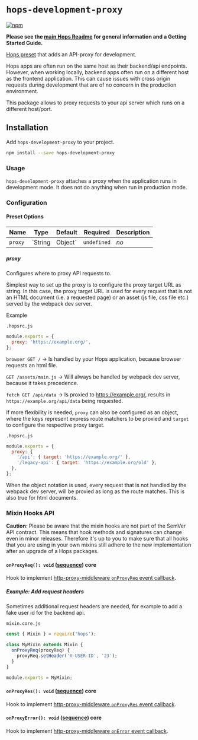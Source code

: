 # `hops-development-proxy`

[![npm](https://img.shields.io/npm/v/hops-development-proxy.svg)](https://www.npmjs.com/package/hops-development-proxy)

**Please see the [main Hops Readme](../../DOCUMENTATION.md) for general information and a Getting Started Guide.**

[Hops preset](../../DOCUMENTATION.md#presets) that adds an API-proxy for development.

Hops apps are often run on the same host as their backend/api endpoints. However, when working locally, backend apps often run on a different host as the frontend application. This can cause issues with cross origin requests during development that are of no concern in the production environment.

This package allows to proxy requests to your api server which runs on a different host/port.

## Installation

Add `hops-development-proxy` to your project.

```bash
npm install --save hops-development-proxy
```

### Usage

`hops-development-proxy` attaches a proxy when the application runs in development mode. It does not do anything when run in production mode.

### Configuration

#### Preset Options

| Name    | Type    | Default | Required    | Description |
| ------- | ------- | ------- | ----------- | ----------- |
| `proxy` | `String | Object` | `undefined` | _no_        | Proxy target configuration |

##### proxy

Configures where to proxy API requests to.

Simplest way to set up the proxy is to configure the proxy target URL as string. In this case, the proxy target URL is used for every request that is not an HTML document (i.e. a requested page) or an asset (js file, css file etc.) served by the webpack dev server.

Example

`.hopsrc.js`

```javascript
module.exports = {
  proxy: 'https://example.org/',
};
```

`browser GET /` -> Is handled by your Hops application, because browser requests an html file.

`GET /assets/main.js` -> Will always be handled by webpack dev server, because it takes precedence.

`fetch GET /api/data` -> Is proxied to https://example.org/, results in `https://example.org/api/data` being requested.

If more flexibility is needed, `proxy` can also be configured as an object, where the keys represent express route matchers to be proxied and `target` to configure the respective proxy target.

`.hopsrc.js`

```javascript
module.exports = {
  proxy: {
    '/api': { target: 'https://example.org/' },
    '/legacy-api': { target: 'https://example.org/old' },
  },
};
```

When the object notation is used, every request that is not handled by the webpack dev server, will be proxied as long as the route matches. This is also true for html documents.

### Mixin Hooks API

**Caution**: Please be aware that the mixin hooks are not part of the SemVer API contract. This means that hook methods and signatures can change even in minor releases. Therefore it's up to you to make sure that all hooks that you are using in your own mixins still adhere to the new implementation after an upgrade of a Hops packages.

#### `onProxyReq(): void` ([sequence](https://github.com/untool/mixinable/blob/master/README.md#defineparallel)) **core**

Hook to implement [http-proxy-middleware `onProxyReq` event callback](https://github.com/chimurai/http-proxy-middleware#http-proxy-events).

##### Example: Add request headers

Sometimes additional request headers are needed, for example to add a fake user id for the backend api.

`mixin.core.js`

```javascript
const { Mixin } = require('hops');

class MyMixin extends Mixin {
  onProxyReq(proxyReq) {
    proxyReq.setHeader('X-USER-ID', '23');
  }
}

module.exports = MyMixin;
```

#### `onProxyRes(): void` ([sequence](https://github.com/untool/mixinable/blob/master/README.md#defineparallel)) **core**

Hook to implement [http-proxy-middleware `onProxyRes` event callback](https://github.com/chimurai/http-proxy-middleware#http-proxy-events).

#### `onProxyError(): void` ([sequence](https://github.com/untool/mixinable/blob/master/README.md#defineparallel)) **core**

Hook to implement [http-proxy-middleware `onError` event callback](https://github.com/chimurai/http-proxy-middleware#http-proxy-events).
